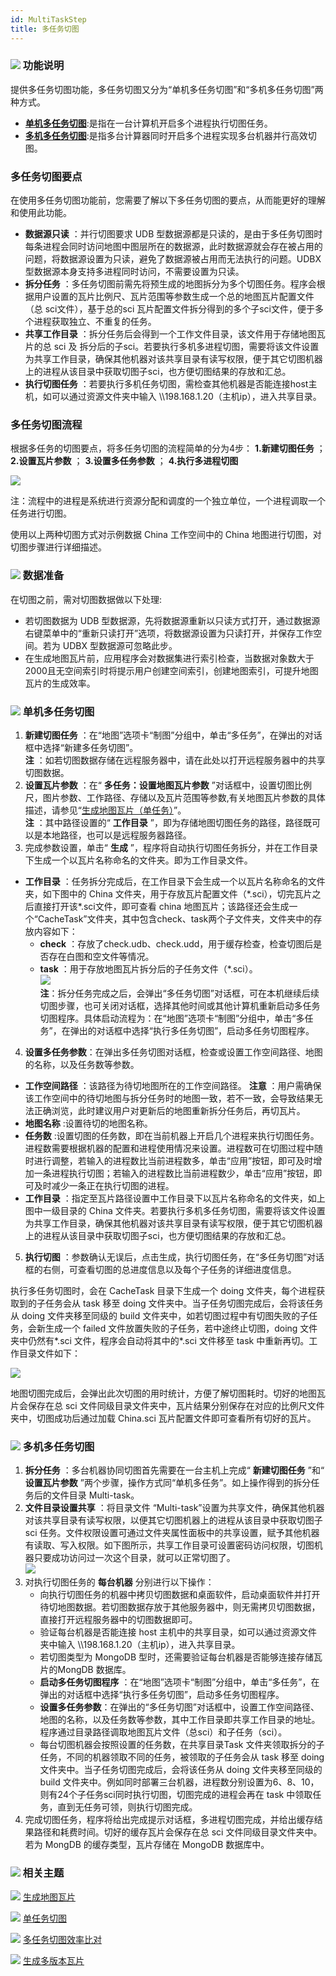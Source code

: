 ```yaml
---
id: MultiTaskStep
title: 多任务切图
---
```

### ![](../img/read.gif) 功能说明

提供多任务切图功能，多任务切图又分为“单机多任务切图”和“多机多任务切图”两种方式。

  * [**单机多任务切图**](MapTileMode):是指在一台计算机开启多个进程执行切图任务。
  * [**多机多任务切图**](MapTileMode):是指多台计算器同时开启多个进程实现多台机器并行高效切图。

### **多任务切图要点**

在使用多任务切图功能前，您需要了解以下多任务切图的要点，从而能更好的理解和使用此功能。

  * **数据源只读** ：并行切图要求 UDB 型数据源都是只读的，是由于多任务切图时每条进程会同时访问地图中图层所在的数据源，此时数据源就会存在被占用的问题，将数据源设置为只读，避免了数据源被占用而无法执行的问题。UDBX 型数据源本身支持多进程同时访问，不需要设置为只读。
  * **拆分任务** ：多任务切图前需先将预生成的地图拆分为多个切图任务。程序会根据用户设置的瓦片比例尺、瓦片范围等参数生成一个总的地图瓦片配置文件（总 sci文件），基于总的sci 瓦片配置文件拆分得到的多个子sci文件，便于多个进程获取独立、不重复的任务。
  * **共享工作目录** ：拆分任务后会得到一个工作文件目录，该文件用于存储地图瓦片的总 sci 及 拆分后的子sci。若要执行多机多进程切图，需要将该文件设置为共享工作目录，确保其他机器对该共享目录有读写权限，便于其它切图机器上的进程从该目录中获取切图子sci，也方便切图结果的存放和汇总。
  * **执行切图任务** ：若要执行多机任务切图，需检查其他机器是否能连接host主机，如可以通过资源文件夹中输入 \\\198.168.1.20（主机ip），进入共享目录。

### **多任务切图流程**

根据多任务的切图要点，将多任务切图的流程简单的分为4步： **1.新建切图任务** ； **2.设置瓦片参数** ； **3.设置多任务参数** ；
**4.执行多进程切图**

![](img/MultiTaskStep.png)  
  
注：流程中的进程是系统进行资源分配和调度的一个独立单位，一个进程调取一个任务进行切图。  
  
使用以上两种切图方式对示例数据 China 工作空间中的 China 地图进行切图，对切图步骤进行详细描述。

### ![](../img/read.gif) 数据准备

在切图之前，需对切图数据做以下处理:

* 若切图数据为 UDB 型数据源，先将数据源重新以只读方式打开，通过数据源右键菜单中的“重新只读打开”选项，将数据源设置为只读打开，并保存工作空间。若为 UDBX 型数据源可忽略此步。
* 在生成地图瓦片前，应用程序会对数据集进行索引检查，当数据对象数大于2000且无空间索引时将提示用户创建空间索引，创建地图索引，可提升地图瓦片的生成效率。

### ![](../img/read.gif) 单机多任务切图

1. **新建切图任务** ：在“地图”选项卡“制图”分组中，单击“多任务”，在弹出的对话框中选择“新建多任务切图”。<br/> **注** ：如若切图数据存储在远程服务器中，请在此处以打开远程服务器中的共享切图数据。
2. **设置瓦片参数** ：在“ **多任务：设置地图瓦片参数** ”对话框中，设置切图比例尺，图片参数、工作路径、存储以及瓦片范围等参数,有关地图瓦片参数的具体描述，请参见“[生成地图瓦片（单任务）](MapTilesSingle)”。<br/>**注** ：其中路径设置的“ **工作目录** ”，即为存储地图切图任务的路径，路径既可以是本地路径，也可以是远程服务器路径。
3. 完成参数设置，单击“ **生成** ”，程序将自动执行切图任务拆分，并在工作目录下生成一个以瓦片名称命名的文件夹。即为工作目录文件。 
  * **工作目录** ：任务拆分完成后，在工作目录下会生成一个以瓦片名称命名的文件夹，如下图中的 China 文件夹，用于存放瓦片配置文件（\*.sci），切完瓦片之后直接打开该\*.sci文件，即可查看 china 地图瓦片；该路径还会生成一个“CacheTask”文件夹，其中包含check、task两个子文件夹，文件夹中的存放内容如下：
    * **check** ：存放了check.udb、check.udd，用于缓存检查，检查切图后是否存在白图和空文件等情况。
    * **task** ：用于存放地图瓦片拆分后的子任务文件（\*.sci）。<br/>![](img/CacheFile.png)  <br/>**注**：拆分任务完成之后，会弹出“多任务切图”对话框，可在本机继续后续切图步骤，也可关闭对话框，选择其他时间或其他计算机重新启动多任务切图程序。具体启动流程为：在“地图”选项卡“制图”分组中，单击“多任务”，在弹出的对话框中选择“执行多任务切图”，启动多任务切图程序。
4. **设置多任务参数**：在弹出多任务切图对话框，检查或设置工作空间路径、地图的名称，以及任务数等参数。 
  * **工作空间路径** ：该路径为待切地图所在的工作空间路径。 **注意** ：用户需确保该工作空间中的待切地图与拆分任务时的地图一致，若不一致，会导致结果无法正确浏览，此时建议用户对更新后的地图重新拆分任务后，再切瓦片。
  * **地图名称** :设置待切的地图名称。
  * **任务数** :设置切图的任务数，即在当前机器上开启几个进程来执行切图任务。进程数需要根据机器的配置和进程使用情况来设置。进程数可在切图过程中随时进行调整，若输入的进程数比当前进程数多，单击“应用”按钮，即可及时增加一条进程执行切图；若输入的进程数比当前进程数少，单击“应用”按钮，即可及时减少一条正在执行切图的进程。 
  * **工作目录** ：指定至瓦片路径设置中工作目录下以瓦片名称命名的文件夹，如上图中一级目录的 China 文件夹。若要执行多机多任务切图，需要将该文件设置为共享工作目录，确保其他机器对该共享目录有读写权限，便于其它切图机器上的进程从该目录中获取切图子sci，也方便切图结果的存放和汇总。
5. **执行切图** ：参数确认无误后，点击生成，执行切图任务，在“多任务切图”对话框的右侧，可查看切图的总进度信息以及每个子任务的详细进度信息。

执行多任务切图时，会在 CacheTask 目录下生成一个 doing 文件夹，每个进程获取到的子任务会从 task 移至 doing 文件夹中。当子任务切图完成后，会将该任务从 doing 文件夹移至同级的 build 文件夹中，如若切图过程中有切图失败的子任务，会新生成一个 failed 文件放置失败的子任务，若中途终止切图，doing 文件夹中仍然有\*.sci 文件，程序会自动将其中的\*.sci 文件移至 task 中重新再切。工作目录文件如下：

![](img/MultiProcessCachingFile.png)  
  
地图切图完成后，会弹出此次切图的用时统计，方便了解切图耗时。切好的地图瓦片会保存在总 sci 文件同级目录文件夹中，瓦片结果分别保存在对应的比例尺文件夹中，切图成功后通过加载 China.sci 瓦片配置文件即可查看所有切好的瓦片。

### ![](../img/read.gif) 多机多任务切图

1. **拆分任务** ：多台机器协同切图首先需要在一台主机上完成“ **新建切图任务** ”和“ **设置瓦片参数** ”两个步骤，操作方式同“单机多任务”。如上操作得到的拆分任务后的文件目录 Multi-task。
2. **文件目录设置共享** ：将目录文件 “Multi-task”设置为共享文件，确保其他机器对该共享目录有读写权限，以便其它切图机器上的进程从该目录中获取切图子sci 任务。文件权限设置可通过文件夹属性面板中的共享设置，赋予其他机器有读取、写入权限。如下图所示，共享工作目录可设置密码访问权限，切图机器只要成功访问过一次这个目录，就可以正常切图了。 <br/> ![](img/ShareMultiFile.png)  
3. 对执行切图任务的 **每台机器** 分别进行以下操作： 
    * 向执行切图任务的机器中拷贝切图数据和桌面软件，启动桌面软件并打开待切地图数据。若切图数据存放于其他服务器中，则无需拷贝切图数据，直接打开远程服务器中的切图数据即可。
    * 验证每台机器是否能连接 host 主机中的共享目录，如可以通过资源文件夹中输入 \\\198.168.1.20（主机ip），进入共享目录。
    * 若切图类型为 MongoDB 型时，还需要验证每台机器是否能够连接存储瓦片的MongDB 数据库。
    * **启动多任务切图程序** ：在“地图”选项卡“制图”分组中，单击“多任务”，在弹出的对话框中选择“执行多任务切图”，启动多任务切图程序。
    * **设置多任务参数**：在弹出的“多任务切图”对话框中，设置工作空间路径、地图的名称，以及任务数等参数，其中工作目录即共享工作目录的地址。程序通过目录路径调取地图瓦片文件（总sci）和子任务（sci）。
    * 每台切图机器会按照设置的任务数，在共享目录Task 文件夹领取拆分的子任务，不同的机器领取不同的任务，被领取的子任务会从 task 移至 doing 文件夹中。当子任务切图完成后，会将该任务从 doing 文件夹移至同级的 build 文件夹中。例如同时部署三台机器，进程数分别设置为6、8、10，则有24个子任务sci同时执行切图，切图完成的进程会再在 task 中领取任务，直到无任务可领，则执行切图完成。
4. 完成切图任务，程序将给出完成提示对话框，多进程切图完成，并给出缓存结果路径和耗费时间。切好的缓存瓦片会保存在总 sci 文件同级目录文件夹中。若为 MongDB 的缓存类型，瓦片存储在 MongoDB 数据库中。

### ![](../img/seealso.png) 相关主题

![](../img/smalltitle.png)  [生成地图瓦片](MapTileMode)

![](../img/smalltitle.png)  [单任务切图](MapTilesSingle)

![](../img/smalltitle.png)  [多任务切图效率比对](MultiTaskSuggest)

![](../img/smalltitle.png)  [生成多版本瓦片](MultiversionTile)
